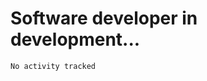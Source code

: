 <h1>Software developer in development...</h1>
<!--START_SECTION:waka-->

```text
No activity tracked
```

<!--END_SECTION:waka-->

